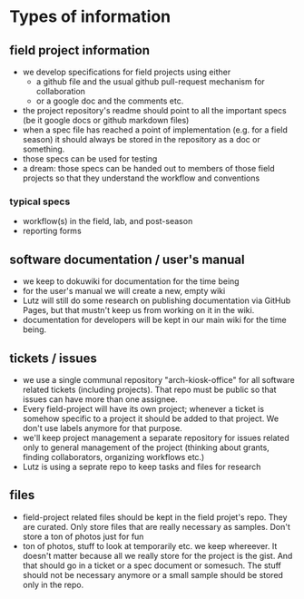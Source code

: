 
# Types of information

## field project information
  - we develop specifications for field projects using either 
    - a github file and the usual github pull-request mechanism for collaboration
    - or a google doc and the comments etc.
  - the project repository's readme should point to all the important specs (be it google docs or github markdown files)
  - when a spec file has reached a point of implementation (e.g. for a field season) it should always be stored in the repository as a doc or something.
  - those specs can be used for testing
  - a dream: those specs can be handed out to members of those field projects so that they understand the workflow and conventions
  
### typical specs
  - workflow(s) in the field, lab, and post-season
  - reporting forms
    
## software documentation / user's manual
  - we keep to dokuwiki for documentation for the time being
  - for the user's manual we will create a new, empty wiki
  - Lutz will still do some research on publishing documentation via GitHub Pages, but that mustn't keep us from working on it in the wiki.
  - documentation for developers will be kept in our main wiki for the time being.
   
## tickets / issues
   - we use a single communal repository "arch-kiosk-office" for all software related tickets (including projects). That repo must be public so that issues can have more than one assignee.
   - Every field-project will have its own project; whenever a ticket is somehow specific to a project it should be added to that project. We don't use labels anymore for that purpose. 
   - we'll keep project management a separate repository for issues related only to general management of the project (thinking about grants, finding collaborators, organizing workflows etc.)
   - Lutz is using a seprate repo to keep tasks and files for research

## files
  - field-project related files should be kept in the field projet's repo. They are curated. Only store files that are really necessary as samples. Don't store a ton of photos just for fun
  - ton of photos, stuff to look at temporarily etc. we keep whereever. It doesn't matter because all we really store for the project is the gist. And that should go in a ticket or a spec document or somesuch. The stuff should not be necessary anymore or a small sample should be stored only in the repo.



